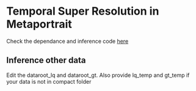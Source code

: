 
# Temporal Super Resolution in Metaportrait

Check the dependance and inference code [here](../README.md)

## Inference other data
Edit the dataroot_lq and dataroot_gt.
Also provide lq_temp and gt_temp if your data is not in compact folder
